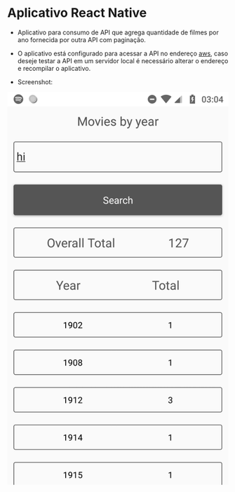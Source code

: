 # Aplicativo React Native

  - Aplicativo para consumo de API que agrega quantidade de filmes por ano
  fornecida por outra API com paginação.

  - O aplicativo está configurado para acessar a API no endereço [aws](http://moviesbyyear.us-east-2.elasticbeanstalk.com), caso deseje testar a API em um servidor local é necessário alterar o endereço e recompilar o aplicativo.

  - Screenshot:

  ![Screenshot](screenshot.png)